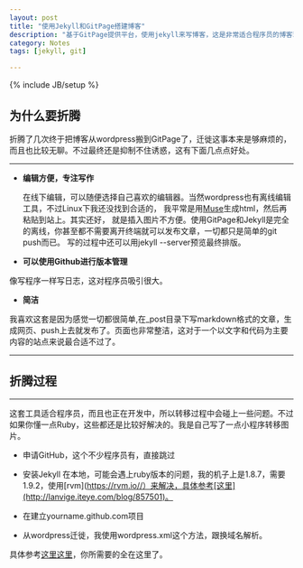 ```yaml
---
layout: post
title: "使用Jekyll和GitPage搭建博客"
description: "基于GitPage提供平台，使用jekyll来写博客，这是非常适合程序员的博客环境"
category: Notes
tags: [jekyll, git]

---
```


{% include JB/setup %}

## 为什么要折腾
折腾了几次终于把博客从wordpress搬到GitPage了，迁徙这事本来是够麻烦的，而且也比较无聊。不过最终还是抑制不住诱惑，这有下面几点点好处。

- - -

+ __编辑方便，专注写作__

  在线下编辑，可以随便选择自己喜欢的编辑器。当然wordpress也有离线编辑工具，不过Linux下我还没找到合适的，
我平常是用[Muse](http://mwolson.org/projects/EmacsMuse.html)生成html，然后再粘贴到站上。其实还好，
就是插入图片不方便。使用GitPage和Jekyll是完全的离线，你甚至都不需要离开终端就可以发布文章，一切都只是简单的git push而已。
写的过程中还可以用jekyll  --server预览最终排版。

+ __可以使用Github进行版本管理__
	
像写程序一样写日志，这对程序员吸引很大。

+ __简洁__
  
我喜欢这套是因为感觉一切都很简单,在_post目录下写markdown格式的文章，生成网页、push上去就发布了。页面也非常整洁，这对于一个以文字和代码为主要内容的站点来说最合适不过了。

- - - 

## 折腾过程

- - - 

 这套工具适合程序员，而且也正在开发中，所以转移过程中会碰上一些问题。不过如果你懂一点Ruby，这些都还是比较好解决的。我是自己写了一点小程序转移图片。

 + 申请GitHub，这个不少程序员有，直接跳过
 
 + 安装Jekyll 在本地，可能会遇上ruby版本的问题，我的机子上是1.8.7，需要1.9.2，使用[rvm](https://rvm.io//）来解决，具体参考[这里](http://lanvige.iteye.com/blog/857501)。
 + 在建立yourname.github.com项目

 + 从wordpress迁徙，我使用wordpress.xml这个方法，跟换域名解析。

 具体参考[这里](http://jekyllbootstrap.com/usage/jekyll-quick-start.html)[这里](http://vitobotta.com/how-to-migrate-from-wordpress-to-jekyll/)，你所需要的全在这里了。

